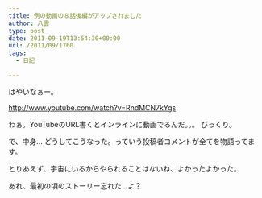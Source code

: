 ```yaml
---
title: 例の動画の８話後編がアップされました
author: 八雲
type: post
date: 2011-09-19T13:54:30+00:00
url: /2011/09/1760
tags:
  - 日記

---
```

はやいなぁー。
  
<http://www.youtube.com/watch?v=RndMCN7kYgs>
  
<!--more-->


  
わぁ。YouTubeのURL書くとインラインに動画でるんだ。。。 びっくり。

で、中身… どうしてこうなった。っていう投稿者コメントが全てを物語ってます。
  
とりあえず、宇宙にいるからやられることはないね、よかったよかった。
  
あれ、最初の頃のストーリー忘れた…よ？

